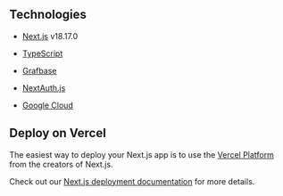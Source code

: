 ## Technologies

- [Next.js](https://nextjs.org/) v18.17.0
- [TypeScript](https://www.typescriptlang.org/)

- [Grafbase](https://grafbase.com/)
- [NextAuth.js](https://next-auth.js.org/)
- [Google Cloud](https://console.cloud.google.com/getting-started)


## Deploy on Vercel

The easiest way to deploy your Next.js app is to use the [Vercel Platform](https://vercel.com/new?utm_medium=default-template&filter=next.js&utm_source=create-next-app&utm_campaign=create-next-app-readme) from the creators of Next.js.

Check out our [Next.js deployment documentation](https://nextjs.org/docs/deployment) for more details.

